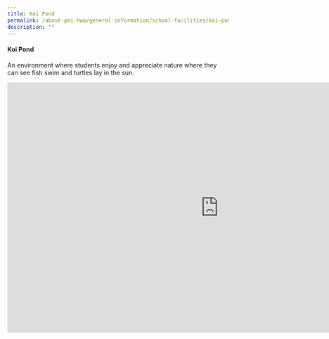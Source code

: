 ```yaml
---
title: Koi Pond
permalink: /about-pei-hwa/general-information/school-facilities/koi-pond/
description: ""
---
```

#### Koi Pond

  

An environment where students enjoy and appreciate nature where they can see fish swim and turtles lay in the sun.

<iframe allowfullscreen="true" height="569" width="960" frameborder="0" src="https://docs.google.com/presentation/d/e/2PACX-1vQpYCKyz_ly5M-2gIi3YdR4NG94sxIK1xaf5p107BpgeBZpvoWDol1ZdJdzekrCcS6aXzYPe99pmeHD/embed?start=true&amp;loop=true&amp;delayms=3000"></iframe>
